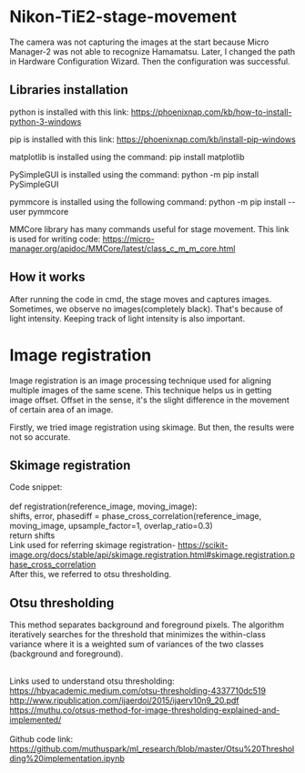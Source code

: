 # Nikon-TiE2-stage-movement

The camera was not capturing the images at the start because Micro Manager-2 was not able to recognize Hamamatsu. Later, I changed the path in Hardware Configuration Wizard. Then the configuration was successful.

## Libraries installation

python is installed with this link: https://phoenixnap.com/kb/how-to-install-python-3-windows

pip is installed with this link: https://phoenixnap.com/kb/install-pip-windows

matplotlib is installed using the command:  pip install matplotlib

PySimpleGUI is installed using the command:  python -m pip install PySimpleGUI

pymmcore is installed using the following command:  python -m pip install --user pymmcore
     
MMCore library has many commands useful for stage movement. This link is used for writing code:  https://micro-manager.org/apidoc/MMCore/latest/class_c_m_m_core.html

## How it works

After running the code in cmd, the stage moves and captures images. Sometimes, we observe no images(completely black). That's because of light intensity. Keeping track of light intensity is also important. 

# Image registration
Image registration is an image processing technique used for aligning multiple images of the same scene. This technique helps us in getting image offset. Offset in the sense, it's the slight difference in the movement of certain area of an image. 

Firstly, we tried image registration using skimage. But then, the results were not so accurate.
## Skimage registration

Code snippet:
</br></br>
def registration(reference_image, moving_image):
</br>    shifts, error, phasediff = phase_cross_correlation(reference_image, moving_image, upsample_factor=1, overlap_ratio=0.3)
</br>   return shifts
</br> Link used for referring skimage registration- https://scikit-image.org/docs/stable/api/skimage.registration.html#skimage.registration.phase_cross_correlation
</br> 
After this, we referred to otsu thresholding.

## Otsu thresholding
This method separates background and foreground pixels. The algorithm iteratively searches for the threshold that minimizes the within-class variance where it is a weighted sum of variances of the two classes (background and foreground). 

</br> Links used to understand otsu thresholding:
</br> https://hbyacademic.medium.com/otsu-thresholding-4337710dc519
</br> http://www.ripublication.com/ijaerdoi/2015/ijaerv10n9_20.pdf
</br> https://muthu.co/otsus-method-for-image-thresholding-explained-and-implemented/
</br> </br> 
Github code link:
</br> https://github.com/muthuspark/ml_research/blob/master/Otsu%20Thresholding%20implementation.ipynb

